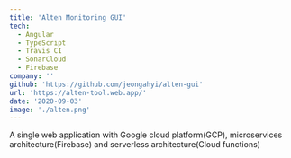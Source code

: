 ```yaml
---
title: 'Alten Monitoring GUI'
tech:
  - Angular
  - TypeScript
  - Travis CI
  - SonarCloud
  - Firebase
company: ''
github: 'https://github.com/jeongahyi/alten-gui'
url: 'https://alten-tool.web.app/'
date: '2020-09-03'
image: './alten.png'
---
```


A single web application with Google cloud platform(GCP), microservices architecture(Firebase) and serverless architecture(Cloud functions)